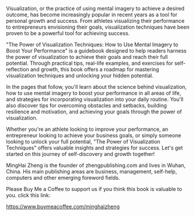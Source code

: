 
Visualization, or the practice of using mental imagery to achieve a desired outcome, has become increasingly popular in recent years as a tool for personal growth and success. From athletes visualizing their performance to entrepreneurs envisioning their goals, visualization techniques have been proven to be a powerful tool for achieving success.

"The Power of Visualization Techniques: How to Use Mental Imagery to Boost Your Performance" is a guidebook designed to help readers harness the power of visualization to achieve their goals and reach their full potential. Through practical tips, real-life examples, and exercises for self-reflection and growth, this book offers a roadmap for mastering visualization techniques and unlocking your hidden potential.

In the pages that follow, you'll learn about the science behind visualization, how to use mental imagery to boost your performance in all areas of life, and strategies for incorporating visualization into your daily routine. You'll also discover tips for overcoming obstacles and setbacks, building resilience and motivation, and achieving your goals through the power of visualization.

Whether you're an athlete looking to improve your performance, an entrepreneur looking to achieve your business goals, or simply someone looking to unlock your full potential, "The Power of Visualization Techniques" offers valuable insights and strategies for success. Let's get started on this journey of self-discovery and growth together!

MingHai Zheng is the founder of zhengpublishing.com and lives in Wuhan, China. His main publishing areas are business, management, self-help, computers and other emerging foreword fields.

Please Buy Me a Coffee to support us if you think this book is valuable to you. click this link:

https://www.buymeacoffee.com/minghaizheng
